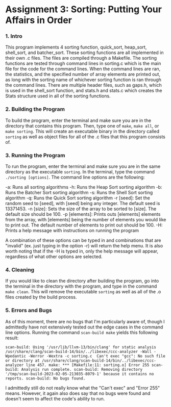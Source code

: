 
# Assignment 3: Sorting: Putting Your Affairs in Order

### 1. Intro

This program implements 4 sorting function, quick\_sort, heap\_sort, shell\_sort, and batcher\_sort. These sorting functions are all implemented in their own .c files. The files are compiled through a Makefile. The sorting functions are tested through command lines in sorting.c which is the main file for the code for the command lines. When the command lines are ran, the statistics, and the specified number of array elements are printed out, as long with the sorting name of whichever sorting function is ran through the command lines. There are multiple header files, such as gaps.h, which is used in the shell\_sort function, and stats.h and stats.c which creates the Stats structure used in all of the sorting functions.

### 2. Building the Program

To build the program, enter the terminal and make sure you are in the directory that contains this program. Then, type one of `make`, `make all`, or `make sorting`. This will create an executable binary in the directory called `sorting` as well as object files for all of the .c files that this program consists of.

### 3. Running the Program

To run the program, enter the terminal and make sure you are in the same directory as the executable `sorting`. In the terminal, type the command `./sorting [options]`. The command line options are the following:

-a: Runs all sorting algorithms
-h: Runs the Heap Sort sorting algorithm
-b: Runs the Batcher Sort sorting algorithm
-s: Runs the Shell Sort sorting algorithm
-q: Runs the Quick Sort sorting algorithm
-r \[seed\]: Set the random seed to \[seed\], with \[seed\] being any integer. The default seed is 13371453.
-n \[size\]: Sets the size of the array to be sorted to \[size\]. The default size should be 100.
-p \[elements\]: Prints outs \[elements\] elements from the array, with \[elements\] being the number of elements you would like to print out. The default number of elements to print out should be 100.
-H: Prints a help message with instructions on running the program

A combination of these options can be typed in and combinations that are "invalid" (ex. just typing in the option -r) will return the help menu. It is also worth noting that if the -H is typed in, only the help message will appear, regardless of what other options are selected.

### 4. Cleaning

If you would like to clean the directory after building the program, go into the terminal in the directory with the program, and type in the command `make clean`. This will remove the executable `sorting` as well as all of the .o files created by the build process.

### 5. Errors and Bugs

As of this moment, there are no bugs that I'm particularly aware of, though I admittedly have not extensively tested out the edge cases in the command line options. Running the command `scan-build make` yields this following result:

`scan-build: Using '/usr/lib/llvm-13/bin/clang' for static analysis
/usr/share/clang/scan-build-14/bin/../libexec/ccc-analyzer -Wall -Wpedantic -Werror -Wextra -c sorting.c 
Can't exec "gcc": No such file or directory at /usr/share/clang/scan-build-14/bin/../libexec/ccc-analyzer line 457.
make: *** [Makefile:11: sorting.o] Error 255
scan-build: Analysis run complete.
scan-build: Removing directory '/tmp/scan-build-2023-02-05-213035-8079-1' because it contains no reports.
scan-build: No bugs found.`

I admittedly still do not really know what the "Can't exec" and "Error 255" means. However, it again also does say that no bugs were found and doesn't seem to affect the code's ability to run. 

